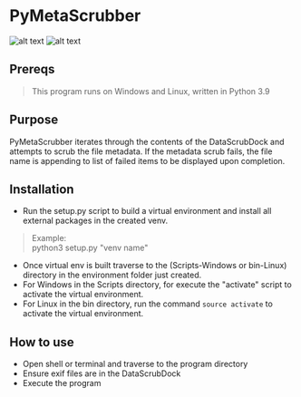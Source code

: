 # PyMetaScrubber
![alt text](https://github.com/ngimb64/PyMetaScrubber/blob/main/PyMetaScrubber.gif?raw=true)
![alt text](https://github.com/ngimb64/PyMetaScrubber/blob/main/PyMetaScrubber.png?raw=true)

## Prereqs
> This program runs on Windows and Linux, written in Python 3.9

## Purpose
PyMetaScrubber iterates through the contents of the DataScrubDock and attempts to scrub the file metadata.
If the metadata scrub fails, the file name is appending to list of failed items to be displayed upon completion.

## Installation
- Run the setup.py script to build a virtual environment and install all external packages in the created venv.

> Example:<br>
> python3 setup.py "venv name"

- Once virtual env is built traverse to the (Scripts-Windows or bin-Linux) directory in the environment folder just created.
- For Windows in the Scripts directory, for execute the "activate" script to activate the virtual environment.
- For Linux in the bin directory, run the command `source activate` to activate the virtual environment.

## How to use
- Open shell or terminal and traverse to the program directory
- Ensure exif files are in the DataScrubDock
- Execute the program
